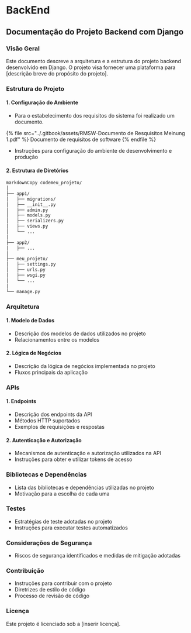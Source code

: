 # BackEnd

## Documentação do Projeto Backend com Django

### Visão Geral

Este documento descreve a arquitetura e a estrutura do projeto backend desenvolvido em Django. O projeto visa fornecer uma plataforma para \[descrição breve do propósito do projeto].

### Estrutura do Projeto

#### 1. Configuração do Ambiente

* Para o estabelecimento dos requisitos do sistema foi realizado um documento.



{% file src="../.gitbook/assets/RMSW-Documento de Resquisitos Meinung 1.pdf" %}
Documento de requisitos de software
{% endfile %}

* Instruções para configuração do ambiente de desenvolvimento e produção

#### 2. Estrutura de Diretórios

```markdown
markdownCopy codemeu_projeto/
│
├── app1/
│   ├── migrations/
│   ├── __init__.py
│   ├── admin.py
│   ├── models.py
│   ├── serializers.py
│   ├── views.py
│   └── ...
│
├── app2/
│   ├── ...
│
├── meu_projeto/
│   ├── settings.py
│   ├── urls.py
│   ├── wsgi.py
│   └── ...
│
└── manage.py
```

### Arquitetura

#### 1. Modelo de Dados

* Descrição dos modelos de dados utilizados no projeto
* Relacionamentos entre os modelos

#### 2. Lógica de Negócios

* Descrição da lógica de negócios implementada no projeto
* Fluxos principais da aplicação

### APIs

#### 1. Endpoints

* Descrição dos endpoints da API
* Métodos HTTP suportados
* Exemplos de requisições e respostas

#### 2. Autenticação e Autorização

* Mecanismos de autenticação e autorização utilizados na API
* Instruções para obter e utilizar tokens de acesso

### Bibliotecas e Dependências

* Lista das bibliotecas e dependências utilizadas no projeto
* Motivação para a escolha de cada uma

### Testes

* Estratégias de teste adotadas no projeto
* Instruções para executar testes automatizados

### Considerações de Segurança

* Riscos de segurança identificados e medidas de mitigação adotadas

### Contribuição

* Instruções para contribuir com o projeto
* Diretrizes de estilo de código
* Processo de revisão de código

### Licença

Este projeto é licenciado sob a \[inserir licença].
